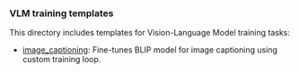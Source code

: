 ### VLM training templates

This directory includes templates for Vision-Language Model training tasks:

- [image_captioning](image_captioning/): Fine-tunes BLIP model for image captioning using custom training loop.
